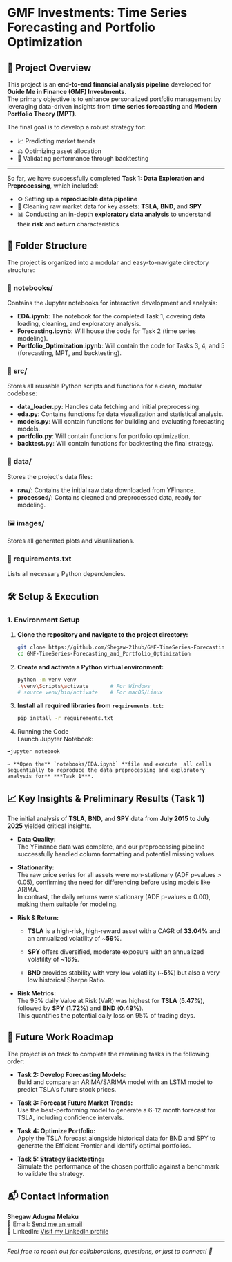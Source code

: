 # GMF Investments: Time Series Forecasting and Portfolio Optimization

## 📖 Project Overview

This project is an **end-to-end financial analysis pipeline** developed for **Guide Me in Finance (GMF) Investments**.  
The primary objective is to enhance personalized portfolio management by leveraging data-driven insights from **time series forecasting** and **Modern Portfolio Theory (MPT)**.

The final goal is to develop a robust strategy for:

- 📈 Predicting market trends  
- ⚖️ Optimizing asset allocation  
- 🔁 Validating performance through backtesting

---

So far, we have successfully completed **Task 1: Data Exploration and Preprocessing**, which included:

- ⚙️ Setting up a **reproducible data pipeline**
- 🧹 Cleaning raw market data for key assets: **TSLA**, **BND**, and **SPY**
- 📊 Conducting an in-depth **exploratory data analysis** to understand their **risk** and **return** characteristics
## 📂 Folder Structure

The project is organized into a modular and easy-to-navigate directory structure:

### 📓 notebooks/
Contains the Jupyter notebooks for interactive development and analysis:

- **EDA.ipynb**: The notebook for the completed Task 1, covering data loading, cleaning, and exploratory analysis.  
- **Forecasting.ipynb**: Will house the code for Task 2 (time series modeling).  
- **Portfolio_Optimization.ipynb**: Will contain the code for Tasks 3, 4, and 5 (forecasting, MPT, and backtesting).

### 🧠 src/
Stores all reusable Python scripts and functions for a clean, modular codebase:

- **data_loader.py**: Handles data fetching and initial preprocessing.  
- **eda.py**: Contains functions for data visualization and statistical analysis.  
- **models.py**: Will contain functions for building and evaluating forecasting models.  
- **portfolio.py**: Will contain functions for portfolio optimization.  
- **backtest.py**: Will contain functions for backtesting the final strategy.

### 📁 data/
Stores the project's data files:

- **raw/**: Contains the initial raw data downloaded from YFinance.  
- **processed/**: Contains cleaned and preprocessed data, ready for modeling.

### 🖼️ images/
Stores all generated plots and visualizations.

### 📄 requirements.txt  
Lists all necessary Python dependencies.
## 🛠️ Setup & Execution

### 1. Environment Setup

1. **Clone the repository and navigate to the project directory:**

   ```bash
   git clone https://github.com/Shegaw-21hub/GMF-TimeSeries-Forecasting_and_Portfolio_Optimization
   cd GMF-TimeSeries-Forecasting_and_Portfolio_Optimization
2. **Create and activate a Python virtual environment:**

   ```bash
   python -m venv venv
   .\venv\Scripts\activate       # For Windows
   # source venv/bin/activate    # For macOS/Linux
3. **Install all required libraries from `requirements.txt`:**

   ```bash
   pip install -r requirements.txt
2. Running the Code  
Launch Jupyter Notebook:  
  ```bash
  ➡️jupyter notebook
  ```
    ➡️ **Open the** `notebooks/EDA.ipynb` **file and execute  all cells sequentially to reproduce the data preprocessing and exploratory analysis for** ***Task 1***.
## 📈 Key Insights & Preliminary Results (Task 1)

The initial analysis of **TSLA**, **BND**, and **SPY** data from **July 2015 to July 2025** yielded critical insights.
- **Data Quality:**  
  The YFinance data was complete, and our preprocessing pipeline successfully handled column formatting and potential missing values.

- **Stationarity:**  
  The raw price series for all assets were non-stationary (ADF p-values > 0.05), confirming the need for differencing before using models like ARIMA.  
  In contrast, the daily returns were stationary (ADF p-values ≈ 0.00), making them suitable for modeling.
- **Risk & Return:**

  - **TSLA** is a high-risk, high-reward asset with a CAGR of **33.04%** and an annualized volatility of ~**59%**.

  - **SPY** offers diversified, moderate exposure with an annualized volatility of ~**18%**.

  - **BND** provides stability with very low volatility (~**5%**) but also a very low historical Sharpe Ratio.

- **Risk Metrics:**  
  The 95% daily Value at Risk (VaR) was highest for **TSLA** (**5.47%**), followed by **SPY** (**1.72%**) and **BND** (**0.49%**).  
  This quantifies the potential daily loss on 95% of trading days.
## 🚀 Future Work Roadmap

The project is on track to complete the remaining tasks in the following order:

- **Task 2: Develop Forecasting Models:**  
  Build and compare an ARIMA/SARIMA model with an LSTM model to predict TSLA's future stock prices.

- **Task 3: Forecast Future Market Trends:**  
  Use the best-performing model to generate a 6-12 month forecast for TSLA, including confidence intervals.

- **Task 4: Optimize Portfolio:**  
  Apply the TSLA forecast alongside historical data for BND and SPY to generate the Efficient Frontier and identify optimal portfolios.

- **Task 5: Strategy Backtesting:**  
  Simulate the performance of the chosen portfolio against a benchmark to validate the strategy.
## 📬 Contact Information

**Shegaw Adugna Melaku**  
📧 Email: [Send me an email](mailto:shegamihret@gmail.com)  
🔗 LinkedIn: [Visit my LinkedIn profile](https://www.linkedin.com/in/shegaw-adugna-b751a1166/)

---

*Feel free to reach out for collaborations, questions, or just to connect! 🚀*
